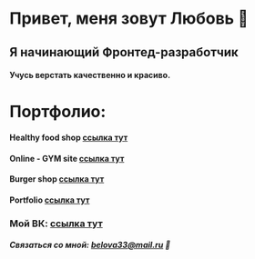 # Привет, меня зовут Любовь 👋
## Я начинающий Фронтед-разработчик
#### Учусь верстать качественно и красиво.

# Портфолио:
#### Healthy food shop [ссылка тут](https://belova33.github.io/Module02-Shop/dist/)
#### Online - GYM site [ссылка тут](https://belova33.github.io/Module01-Gym/)
#### Burger shop [ссылка тут](https://belova33.github.io/Module01-Burger/index.html)
#### Portfolio [ссылка тут](https://belova33.github.io/Portfolio/dist)


### Moй ВК: [ссылка тут](https://vk.com/luba.belova33) 

##### Связаться со мной: belova33@mail.ru 💬




